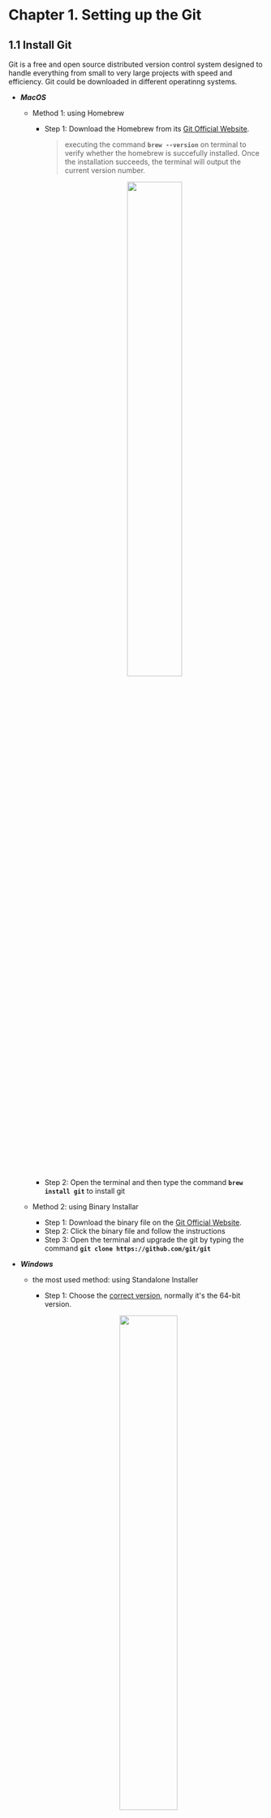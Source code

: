 # Chapter 1. Setting up the Git
## 1.1 Install Git
Git is a free and open source distributed version control system designed to handle everything from small to very large projects with speed and efficiency. Git could be downloaded in different operatinng systems.

* **_MacOS_**
  - Method 1: using Homebrew
    + Step 1: Download the Homebrew from its [Git Official Website](https://www.git-scm.com/downloads).
      > executing the command **`brew --version`** on terminal to verify whether the homebrew is succefully installed. Once the installation succeeds, the terminal will output the current version number.

      <p align="center">
      <img src='./Images/homebrew.png' width='50%'/>
      </p>
      
    + Step 2: Open the terminal and then type the command **`brew install git`** to install git
  
  - Method 2: using Binary Installar
    + Step 1: Download the binary file on the [Git Official Website](https://www.git-scm.com/downloads).
    + Step 2: Click the binary file and follow the instructions
    + Step 3: Open the terminal and upgrade the git by typing the command **`git clone https://github.com/git/git`**

* **_Windows_**
  - the most used method: using Standalone Installer
    + Step 1: Choose the [correct version](https://www.git-scm.com/download/win), normally it's the 64-bit version.

    <p align="center">
    <img src='./Images/Windows_64bit.png' width='50%' align='center'/>
    </p>

    + Step 2: Click on the downloaded file to start the installation. Proceed with the default settings until the installation is complete.
    + Step 3: Right-click your mouse in empty area, and you'll see a new _"Git Bash"_ option in the menu.

* **_Linux_**
  - Take Ubuntu as an example, more details about installation on other unix systems can be found on [Git Official Website](https://www.git-scm.com/downloads).
    + Step 1: Open the command line window  and execute **`apt-get install git`**

      <p align='center'>
      <img src='./Images/ubuntu.png' width='50%'>
      </p>

> [!NOTE]
> 1. After installation, one can verify using **`git --version`** on the terminal or cmd. With displaying the version number of git, the installation is well done.
    <p align='center'>
    <img src='./Images/gitversion.png' width='50%'>
    </p>
> 2. Actually, I haven't personally tested it on Windows and Linux, but most online tutorials suggest a similar approach, so it should be fine.

## 1.2 Create a Github Account
- Step 1: Use email to register on the [Github Official Website](https://github.com/)
- Step 2: click on the profile icon at the upper right corner of the webpage you'll see the menu
- Step 3: click on the _"Your Profile"_ to view the information. The interface is similar when viewing someone else's profile page.

  <p align='center'>
  <img src='./Images/github_account.png', width='70%'>
  </p>

## 1.3 Configure Git
- **_Basic Setup_**
  
  configure the name and email to create connection between the local machine and the Github by type the following code on terminal or cmd
  ```
  git config --global user.name "Your Github account's name"
  git config --global user.email "Your Github account's email"
  git config --list 
  ```
- **_Create Personal Access Token(PAT)_**

  It could be considered as password and sometimes is required when transporting changes between the local machines and the Github
  > more details could be found on the [PAT](https://docs.github.com/en/authentication/keeping-your-account-and-data-secure/managing-your-personal-access-tokens)

  + Step 1: Click on the profile icon on the upper right corner of the webpage
  + Step 2: Sequentially click on the _"Settings"_ -\> _"Developer settings"_ -\> _"Tokens(classic)"_
  + Step 3: Follow the instructions to create PAT

  <p align='center'>
    <img src='./Images/PAT1.png' width='20%'>
    <img src='./Images/PAT2.png' width='30%'>
    <img src='./Images/PAT3.png' width='30%'>
  </p>

- **_GIT Credential Manager(GCM)_**

  However, the PAT has an expiration date and often requires manual input, which can be inconvenient. Therefore, you can use GCM to connect to GitHub over HTTP. Hier is the link [GCM](https://docs.github.com/en/get-started/getting-started-with-git/caching-your-github-credentials-in-git?platform=mac) about installing GCM on different operating systems.
  
## 1.4 Overview of the command-line vs. web interface usage

- **_Advantages_**
  
  + **command-line**
    
    * Full control over Git operations
    * Faster and more efficient for experienced users
    * Can be scripted for automation
      
  + **web interface usage**
    
    * User-friendly, visual interface
    * Easy to manage repositories, issues, and pull requests
    * Integrated with other GitHub services like Actions and Pages
      
- **_Common Command_**
  > [Git Command](https://git-scm.com/docs/git-add) gives a more detailed description
  + First most used command `git add "file name"` - Add file contents to the index
    
    * **Command-Line**

      <p align='center'>
      <img src='./Images/git_add.png' width='50%'>
      </p>

      First, create a new file, for example, _"New_Text.rtf"_ (shown in the first red box), and then you can add it using `git add`. After adding you can see the added file     is ready to be commited(shown in the second red box). In fact, any changes can be added, such as modifications to an existing file or the deletion.

    * **Web Interface**

      <p align='center'>
      <img src='./Images/web_add1.png' width='45%'>
      <img src='./Images/web_add2.png' width='45%'>
      </p>
      
      Adding files via the web interface is more straightforward. First, navigate to the folder where you want to add files, and then click _"Add files"_(shown in the upper right corner of the left image). At this point, you can choose to upload files (either one by one or by dragging and dropping multiple files simultaneously). The uploaded files will appear below the upload area(shown in the red box of the right image).

  + Second most used command `git commit -m "message"` - Record changes to the repository

    * **Command-Line**

      <p align='center'>
      <img src='./Images/git_commit.png' width='50%'>
      </p>

      After adding the changes, you can use `git commit` to confirm them. In my case, I simply record the change of adding a new file by using the `git commit -m "add new_text"`. After this commit, the changes is recorded in the local repository.
      
      Leave a good message can always help you recall what changes were recorded in this step later. Since the commit operation can be tracked, the value in the red box is the commit ID.

    * **Web Interface**

      <p align='center'>
      <img src='./Images/web_commit.png' width='50%'>
      </p>

      Committing changes on the website is also straightforward. After making changes to the repository (e.g., adding a photo in my case), write a message in the message box, and finally click _"Commit changes."_ After that, the changes are recorded on the Github Repository.

  + Third Operation `git rm "file"` - Remove files from the working tree and from the index

    * **Command-Line**
      
      <p>
      <img src='./Images/git_delete1.png' width='40%'>
      <img src='./Images/git_delete2.png' width='40%'>
      </p>
      
      
      Sometimes you may want to delete a file that has been wrongly committed. In such cases, you can use the command `git rm --cached 'file'`. This command will remove the file from the index area without affecting the file in your working directory (local). After executing this command, you'll notice that the status of the deleted file changes back to "untracked"(in the second red box of the left image), indicating that Git no longer tracks this file. Then, you can commit to record this deletion(shown in the right image).
      
    * **Web Interface**

      <p>
      <img src='./Images/web_delete1.png' width='45%'>
      <img src='./Images/web_delete2.png' width='45%'> 
      </p>

      Deleting files using the web interface is also straightforward (though this typically deletes files from the working directory). First, select the file you want to delete. Then, click the menu button in the upper right corner of the left image. From the dropdown menu, select _"delete file."_ Finally, click _"commit changes"_ of the right image and confirm the action to complete the deletion.

  + Pull and Push
    * **Pull**

      When changes occur in the remote repository, you can use a pull request to synchronize these changes with your local repository.
   
      <p>
        <img src='./Images/pull1.png' width='45%'>
        <img src='./Images/pull2.png' width='45%'>
      </p>

      - Step 1: use `git remote -v` to check the remote repositories connected to your local repository.
      - Step 2: use `git fetch origin <branch name>` to fetch the changes from the remote repository to the local one.
        > By clicking the branch name button in the upper left corner of the repository, one can see all the branches of the repository from the drop-down menu
        
        <p align='center'>
          <img src='./Images/branch_name.png' width='50%'>
        </p>      

      - Step 3: use `git merge origin/<branch name>` to perform the merge.

    * **Push**

      When changes occur in the local repository, you can use a push request to synchronize these changes with your remote repository.

      <p>
        <img src='./Images/push1.png' width='45%'>
        <img src='./Images/push2.png' width='45%'>
      </p>

      Compared to the _pull_ operation, _push_ is simpler. You can use `git push -u origin <branch name>`.

      However, it is important to note that before performing a push operation (or more accurately, before making changes to the local repository), it's better to use pull to synchronize the remote repository's changes with your local repository first. From the red boxes from left to right images, you can see that the local changes have been synchronized to the remote repository.

- **_Basic Workflow_**
  + **Example 1: Upload Loacl Project to the Empty Repo on Github**
    * Step 1: Open the command line in the directory of your project files and execute the initialization command `git init -b main`(left image).
     > At this point, it creates a local branch named main and you'll see a _.git_ file in the directory(right image). This indicates that the project is now ready for Git operations. This file is by default a hidden file and typically do not need to be modified.

      <p align='center'>
        <img src='./Images/ex1_git_init.png' width='45%'>
        <img src='./Images/git_file.png' width='45%'>
      </p>
      
    * Step 2: add and commit all local files through command `git add .` and `git commit -m 'initialization'`

      <p align='center'>
        <img src='./Images/ex1_git_add.png' width='45%'>
        <img src='./Images/ex1_git_commit.png' width='45%'>
      </p>

    * Step 3: create an remote empty repository on Github(left image) and then connect the local project to the remote empty repository by command `git remote add origin <Http Address>`(right image).
      > Through the command `git remote -v` you will find connection is sucessfully constructed, as remote branch is outputed.

      <p align='center'>
        <img src='./Images/new_repo.png' width='45%'>
        <img src='./Images/ex1_git_remote_add.png' width='45%'>
      </p>

    * Step 4: Before push the local project to the remote end, it's always safe to synchonize the local repository with the remote ones at first. Usually perform the pull by `git pull origin <branch name>`, but in my case there also occurs a problem, which solved by the command `git config pull.ff true` and `git pull origin main --allow-unrelated-histories`(left image). Hier is the details about the explanation for [allow-unrelated-histories](https://stackoverflow.com/questions/37937984/git-refusing-to-merge-unrelated-histories-on-rebase) and [pull.ff](https://stackoverflow.com/questions/62653114/how-can-i-deal-with-this-git-warning-pulling-without-specifying-how-to-reconci).
      > This point may also require GCM to manage the connection(middle image), where you can use your Github account to log in to avoid PAT. That the README file is downloaded from Github to the local directory also indicates pull is performed(right image).
      
      <p align='center'>
        <img src='./Images/ex1_git_pull.png' width='30%'>
        <img src='./Images/gcm.png' width='30%'>
        <img src='./Images/pull_2local.png' width='30%'>
      </p> 
      
  * Step 5: upload the local project to the remote empty repository by `git push -u origin main` (left image) and result is showed in right image.

     <p align='center'>
        <img src='./Images/ex1_git_push.png' width='45%'>
        <img src='./Images/push_2remote.png' width='45%'>
      </p> 

     
      
